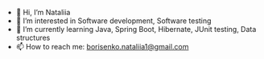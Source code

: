 - 👋 Hi, I’m Nataliia
- 👀 I’m interested in Software development, Software testing
- 🌱 I’m currently learning Java, Spring Boot, Hibernate, JUnit testing, Data structures
- 📫 How to reach me: borisenko.nataliia1@gmail.com

<!---
NataliiaBor1/NataliiaBor1 is a ✨ special ✨ repository because its `README.md` (this file) appears on your GitHub profile.
You can click the Preview link to take a look at your changes.
--->
